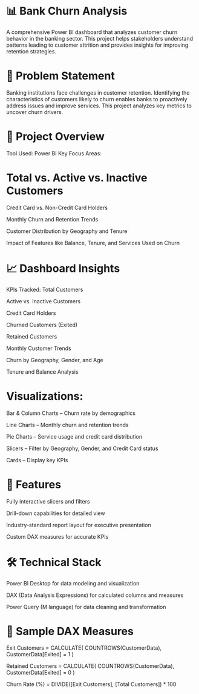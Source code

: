 # 📊 Bank Churn Analysis
A comprehensive Power BI dashboard that analyzes customer churn behavior in the banking sector. This project helps stakeholders understand patterns leading to customer attrition and provides insights for improving retention strategies.

# 🧠 Problem Statement
Banking institutions face challenges in customer retention. Identifying the characteristics of customers likely to churn enables banks to proactively address issues and improve services. This project analyzes key metrics to uncover churn drivers.

# 📂 Project Overview
Tool Used: Power BI
Key Focus Areas:

# Total vs. Active vs. Inactive Customers

Credit Card vs. Non-Credit Card Holders

Monthly Churn and Retention Trends

Customer Distribution by Geography and Tenure

Impact of Features like Balance, Tenure, and Services Used on Churn

# 📈 Dashboard Insights
KPIs Tracked:
Total Customers

Active vs. Inactive Customers

Credit Card Holders

Churned Customers (Exited)

Retained Customers

Monthly Customer Trends

Churn by Geography, Gender, and Age

Tenure and Balance Analysis

# Visualizations:
Bar & Column Charts – Churn rate by demographics

Line Charts – Monthly churn and retention trends

Pie Charts – Service usage and credit card distribution

Slicers – Filter by Geography, Gender, and Credit Card status

Cards – Display key KPIs

# 📌 Features
Fully interactive slicers and filters

Drill-down capabilities for detailed view

Industry-standard report layout for executive presentation

Custom DAX measures for accurate KPIs

# 🛠️ Technical Stack
Power BI Desktop for data modeling and visualization

DAX (Data Analysis Expressions) for calculated columns and measures

Power Query (M language) for data cleaning and transformation


# 🧮 Sample DAX Measures

Exit Customers =
CALCULATE(
    COUNTROWS(CustomerData),
    CustomerData[Exited] = 1
)

Retained Customers =
CALCULATE(
    COUNTROWS(CustomerData),
    CustomerData[Exited] = 0
)

Churn Rate (%) =
DIVIDE([Exit Customers], [Total Customers]) * 100
